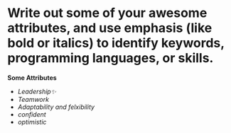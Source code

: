 # Write out some of your awesome attributes, and use emphasis (like bold or italics) to identify keywords, programming languages, or skills. 
**Some Attributes**
- _Leadership:sparkles:_
- _Teamwork_
- _Adaptability and felxibility_
- _confident_
- _optimistic_
